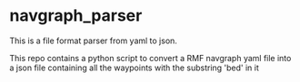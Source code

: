 # navgraph_parser
This is a file format parser from yaml to json.

This repo contains a python script to convert a RMF navgraph yaml file into a json file containing all the waypoints with the substring 'bed' in it
